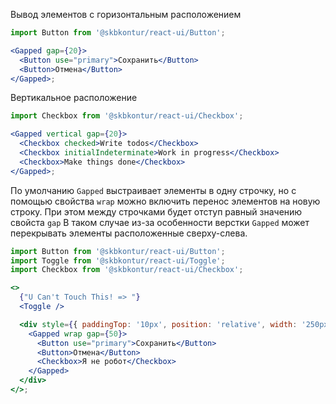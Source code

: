 Вывод элементов с горизонтальным расположением

```jsx
import Button from '@skbkontur/react-ui/Button';

<Gapped gap={20}>
  <Button use="primary">Сохранить</Button>
  <Button>Отмена</Button>
</Gapped>;
```

Вертикальное расположение

```jsx
import Checkbox from '@skbkontur/react-ui/Checkbox';

<Gapped vertical gap={20}>
  <Checkbox checked>Write todos</Checkbox>
  <Checkbox initialIndeterminate>Work in progress</Checkbox>
  <Checkbox>Make things done</Checkbox>
</Gapped>;
```

По умолчанию `Gapped` выстраивает элементы в одну строчку, но с помощью свойства `wrap` можно включить перенос элементов на новую строку.
При этом между строчками будет отступ равный значению свойста `gap`
В таком случае из-за особенности верстки `Gapped` может перекрывать элементы расположенные сверху-слева.

```jsx
import Button from '@skbkontur/react-ui/Button';
import Toggle from '@skbkontur/react-ui/Toggle';
import Checkbox from '@skbkontur/react-ui/Checkbox';

<>
  {"U Can't Touch This! => "}
  <Toggle />

  <div style={{ paddingTop: '10px', position: 'relative', width: '250px' }}>
    <Gapped wrap gap={50}>
      <Button use="primary">Сохранить</Button>
      <Button>Отмена</Button>
      <Checkbox>Я не робот</Checkbox>
    </Gapped>
  </div>
</>;
```
